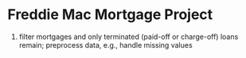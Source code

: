 # Freddie Mac Mortgage Project
1) filter mortgages and only terminated (paid-off or charge-off) loans remain; preprocess data, e.g., handle missing values
